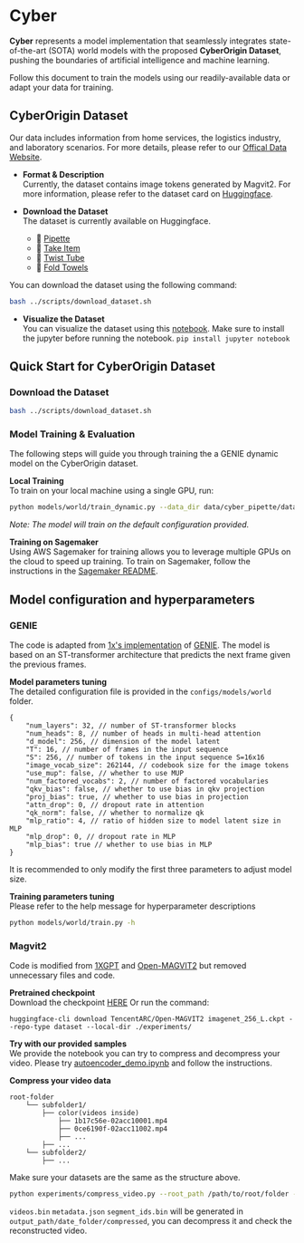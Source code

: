 # Cyber

**Cyber** represents a model implementation that seamlessly integrates state-of-the-art (SOTA) world models with the proposed **CyberOrigin Dataset**, pushing the boundaries of artificial intelligence and machine learning.

Follow this document to train the models using our readily-available data or adapt your data for training.

## CyberOrigin Dataset
Our data includes information from home services, the logistics industry, and laboratory scenarios.
For more details, please refer to our [Offical Data Website](https://cyberorigin2077.github.io/).

* **Format & Description**</br>
Currently, the dataset contains image tokens generated by Magvit2. For more information, please refer to the dataset card on [Huggingface](https://huggingface.co/datasets/cyberorigin/CyberDataset).

* **Download the Dataset**</br>
The dataset is currently available on Huggingface.

    - 🤗 [Pipette](https://huggingface.co/datasets/cyberorigin/cyber_pipette)
    - 🤗 [Take Item](https://huggingface.co/datasets/cyberorigin/cyber_take_the_item)
    - 🤗 [Twist Tube](https://huggingface.co/datasets/cyberorigin/cyber_twist_the_tube)
    - 🤗 [Fold Towels](https://huggingface.co/datasets/cyberorigin/cyber_fold_towels)

You can download the dataset using the following command:
```bash
bash ../scripts/download_dataset.sh
```

* **Visualize the Dataset**</br>
You can visualize the dataset using this [notebook](https://github.com/CyberOrigin2077/Cyber/tree/main/experiments/notebooks).
Make sure to install the jupyter before running the notebook. `pip install jupyter notebook`


## Quick Start for CyberOrigin Dataset
### Download the Dataset
```bash
bash ../scripts/download_dataset.sh
```
### Model Training & Evaluation
The following steps will guide you through training the a GENIE dynamic model on the CyberOrigin dataset.

**Local Training**</br>
To train on your local machine using a single GPU, run:
```bash
python models/world/train_dynamic.py --data_dir data/cyber_pipette/data
```
*Note: The model will train on the default configuration provided.*

**Training on Sagemaker**</br>
Using AWS Sagemaker for training allows you to leverage multiple GPUs on the cloud to speed up training. To train on Sagemaker, follow the instructions in the [Sagemaker README](sagemaker/README.md).

## Model configuration and hyperparameters
### GENIE
The code is adapted from [1x's implementation](https://github.com/1x-technologies/1xgpt) of [GENIE](https://arxiv.org/abs/2402.15391). The model is based on an ST-transformer architecture that predicts the next frame given the previous frames.

**Model parameters tuning**</br>
The detailed configuration file is provided in the `configs/models/world` folder. 
```
{
    "num_layers": 32, // number of ST-transformer blocks
    "num_heads": 8, // number of heads in multi-head attention
    "d_model": 256, // dimension of the model latent
    "T": 16, // number of frames in the input sequence
    "S": 256, // number of tokens in the input sequence S=16x16
    "image_vocab_size": 262144, // codebook size for the image tokens
    "use_mup": false, // whether to use MUP
    "num_factored_vocabs": 2, // number of factored vocabularies
    "qkv_bias": false, // whether to use bias in qkv projection
    "proj_bias": true, // whether to use bias in projection
    "attn_drop": 0, // dropout rate in attention
    "qk_norm": false, // whether to normalize qk
    "mlp_ratio": 4, // ratio of hidden size to model latent size in MLP
    "mlp_drop": 0, // dropout rate in MLP
    "mlp_bias": true // whether to use bias in MLP
}
```
It is recommended to only modify the first three parameters to adjust model size.

**Training parameters tuning**</br>
Please refer to the help message for hyperparameter descriptions
```bash
python models/world/train.py -h
```

### Magvit2
Code is modified from [1XGPT](https://github.com/1x-technologies/1xgpt) and [Open-MAGVIT2](https://github.com/TencentARC/Open-MAGVIT2) but removed unnecessary files and code.

**Pretrained checkpoint**</br>
Download the checkpoint [HERE](https://huggingface.co/TencentARC/Open-MAGVIT2/blob/main/imagenet_256_L.ckpt) Or run the command:

```
huggingface-cli download TencentARC/Open-MAGVIT2 imagenet_256_L.ckpt --repo-type dataset --local-dir ./experiments/
```

**Try with our provided samples**</br>
We provide the notebook you can try to compress and decompress your video. Please try [autoencoder_demo.ipynb](https://github.com/CyberOrigin2077/Cyber/blob/main/experiments/notebooks/autoencoder_demo.ipynb) and follow the instructions.

**Compress your video data**</br>
```
root-folder
    └── subfolder1/
        ├── color(videos inside)
            ├── 1b17c56e-02acc10001.mp4
            ├── 0ce6190f-02acc11002.mp4
            ├── ...
        ├── ...
    └── subfolder2/
        ├── ...
```

Make sure your datasets are the same as the structure above.
```bash
python experiments/compress_video.py --root_path /path/to/root/folder --ckpt_path experiments/magvit2.ckpt --output_path /path/to/output/folder
```

```videos.bin``` ```metadata.json``` ```segment_ids.bin``` will be generated in ```output_path/date_folder/compressed```, you can decompress it and check the reconstructed video.